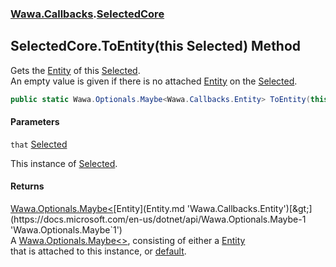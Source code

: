### [Wawa.Callbacks](Wawa.Callbacks.md 'Wawa.Callbacks').[SelectedCore](SelectedCore.md 'Wawa.Callbacks.SelectedCore')

## SelectedCore.ToEntity(this Selected) Method

Gets the [Entity](Entity.md 'Wawa.Callbacks.Entity') of this [Selected](Selected.md 'Wawa.Callbacks.Selected').  
An empty value is given if there is no attached [Entity](Entity.md 'Wawa.Callbacks.Entity') on the [Selected](Selected.md 'Wawa.Callbacks.Selected').

```csharp
public static Wawa.Optionals.Maybe<Wawa.Callbacks.Entity> ToEntity(this Wawa.Callbacks.Selected that);
```
#### Parameters

<a name='Wawa.Callbacks.SelectedCore.ToEntity(thisWawa.Callbacks.Selected).that'></a>

`that` [Selected](Selected.md 'Wawa.Callbacks.Selected')

This instance of [Selected](Selected.md 'Wawa.Callbacks.Selected').

#### Returns
[Wawa.Optionals.Maybe&lt;](https://docs.microsoft.com/en-us/dotnet/api/Wawa.Optionals.Maybe-1 'Wawa.Optionals.Maybe`1')[Entity](Entity.md 'Wawa.Callbacks.Entity')[&gt;](https://docs.microsoft.com/en-us/dotnet/api/Wawa.Optionals.Maybe-1 'Wawa.Optionals.Maybe`1')  
A [Wawa.Optionals.Maybe&lt;&gt;](https://docs.microsoft.com/en-us/dotnet/api/Wawa.Optionals.Maybe-1 'Wawa.Optionals.Maybe`1'), consisting of either a [Entity](Entity.md 'Wawa.Callbacks.Entity')  
that is attached to this instance, or [default](https://docs.microsoft.com/en-us/dotnet/csharp/language-reference/keywords/default 'https://docs.microsoft.com/en-us/dotnet/csharp/language-reference/keywords/default').